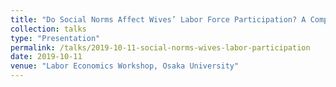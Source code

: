 ```yaml
---
title: "Do Social Norms Affect Wives’ Labor Force Participation? A Comparison of Japan and the U.S."
collection: talks
type: "Presentation"
permalink: /talks/2019-10-11-social-norms-wives-labor-participation
date: 2019-10-11
venue: "Labor Economics Workshop, Osaka University"
---
```



[//]: # (More information here: http://exampleurl.com)
[//]: # (This is a description of your tutorial, note the different field in type. This is a markdown files that can be all markdown-ified like any other post. Yay markdown!)

